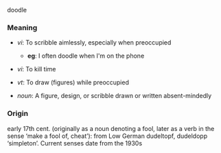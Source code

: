 doodle
### Meaning
+ _vi_: To scribble aimlessly, especially when preoccupied
	+ __eg__: I often doodle when I'm on the phone
+ _vi_: To kill time
+ _vt_: To draw (figures) while preoccupied

+ _noun_: A figure, design, or scribble drawn or written absent-mindedly

### Origin

early 17th cent. (originally as a noun denoting a fool, later as a verb in the sense ‘make a fool of, cheat’): from Low German dudeltopf, dudeldopp ‘simpleton’. Current senses date from the 1930s
